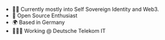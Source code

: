 * 👨‍💻  Currently mostly into Self Sovereign Identity and Web3.
* 🤝  Open Source Enthusiast
* 🌍  Based in Germany
* 👨🏼‍💻  Working @ Deutsche Telekom IT
